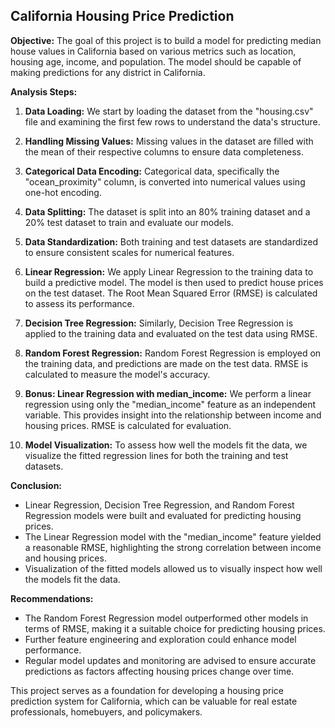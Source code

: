 ## California Housing Price Prediction

**Objective:** The goal of this project is to build a model for predicting median house values in California based on various metrics such as location, housing age, income, and population. The model should be capable of making predictions for any district in California.

**Analysis Steps:**

1. **Data Loading:** We start by loading the dataset from the "housing.csv" file and examining the first few rows to understand the data's structure.

2. **Handling Missing Values:** Missing values in the dataset are filled with the mean of their respective columns to ensure data completeness.

3. **Categorical Data Encoding:** Categorical data, specifically the "ocean_proximity" column, is converted into numerical values using one-hot encoding.

4. **Data Splitting:** The dataset is split into an 80% training dataset and a 20% test dataset to train and evaluate our models.

5. **Data Standardization:** Both training and test datasets are standardized to ensure consistent scales for numerical features.

6. **Linear Regression:** We apply Linear Regression to the training data to build a predictive model. The model is then used to predict house prices on the test dataset. The Root Mean Squared Error (RMSE) is calculated to assess its performance.

7. **Decision Tree Regression:** Similarly, Decision Tree Regression is applied to the training data and evaluated on the test data using RMSE.

8. **Random Forest Regression:** Random Forest Regression is employed on the training data, and predictions are made on the test data. RMSE is calculated to measure the model's accuracy.

9. **Bonus: Linear Regression with median_income:** We perform a linear regression using only the "median_income" feature as an independent variable. This provides insight into the relationship between income and housing prices. RMSE is calculated for evaluation.

10. **Model Visualization:** To assess how well the models fit the data, we visualize the fitted regression lines for both the training and test datasets.

**Conclusion:**

- Linear Regression, Decision Tree Regression, and Random Forest Regression models were built and evaluated for predicting housing prices.
- The Linear Regression model with the "median_income" feature yielded a reasonable RMSE, highlighting the strong correlation between income and housing prices.
- Visualization of the fitted models allowed us to visually inspect how well the models fit the data.

**Recommendations:**

- The Random Forest Regression model outperformed other models in terms of RMSE, making it a suitable choice for predicting housing prices.
- Further feature engineering and exploration could enhance model performance.
- Regular model updates and monitoring are advised to ensure accurate predictions as factors affecting housing prices change over time.

This project serves as a foundation for developing a housing price prediction system for California, which can be valuable for real estate professionals, homebuyers, and policymakers.
